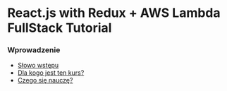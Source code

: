 # React.js with Redux + AWS Lambda FullStack Tutorial

### Wprowadzenie

* [Słowo wstępu](wprowadzenie/slowo-wstepu.md)
* [Dla kogo jest ten kurs?](wprowadzenie/dla-kogo-jest-ten-kurs.md)
* [Czego się nauczę?](wprowadzenie/czego-sie-naucze.md)

